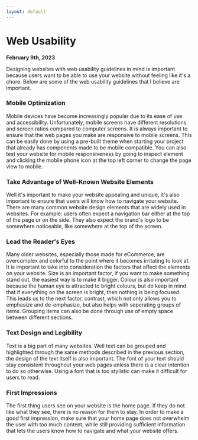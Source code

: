 ```yaml
---
layout: default
---
```


# **Web Usability**
**February 9th, 2023**

Designing websites with web usability guidelines in mind is important because users want to be able to use your website without feeling like it's a chore. Below are some of the web usability guidelines that I believe are important.

### Mobile Optimization
Mobile devices have become increasingly popular due to its ease of use and accessibility. Unfortunately, mobile screens have different resolutions and screen ratios compared to computer screens. It is always important to ensure that the web pages you make are responsive to mobile screens. This can be easily done by using a pre-built theme when starting your project that already has components made to be mobile compatible. You can also test your website for mobile responsiveness by going to inspect element and clicking the mobile phone icon at the top left corner to change the page view to mobile.

### Take Advantage of Well-Known Website Elements
Well it's important to make your website appealing and unique, it's also important to ensure that users will know how to navigate your website. There are many common website design elements that are widely used in websites. For example: users often expect a navigation bar either at the top of the page or on the side. They also expect the brand's logo to be somewhere noticeable, like somewhere at the top of the screen.

### Lead the Reader's Eyes
Many older websites, especially those made for eCommerce, are overcomplex and colorful to the point where it becomes irritating to look at. It is important to take into consideration the factors that affect the elements on your website. Size is an important factor, if you want to make something stand out, the easiest way is to make it bigger. Colour is also important because the human eye is attracted to bright colours, but do keep in mind that if everything on the screen is bright, then nothing is being focused. This leads us to the next factor, contrast, which not only allows you to emphasize and de-emphasize, but also helps with seperating groups of items. Grouping items can also be done through use of empty space between different sections.

### Text Design and Legibility
Text is a big part of many websites. Well text can be grouped and highlighted through the same methods described in the previous section, the design of the text itself is also important. The font of your text should stay consistent throughout your web pages unless there is a clear intention to do so otherwise. Using a font that is too stylistic can make it difficult for users to read.

### First Impressions
The first thing users see on your website is the home page. If they do not like what they see, there is no reason for them to stay. In order to make a good first impression, make sure that your home page does not overwhelm the user with too much content, while still providing sufficient information that lets the users know how to navigate and what your website offers.